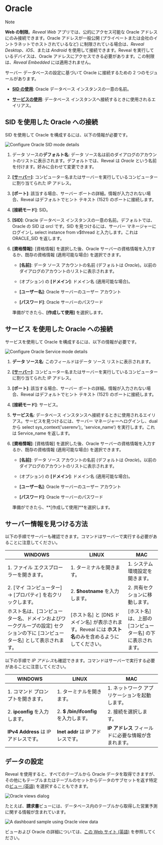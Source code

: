 # Oracle

>[!NOTE] 
>**Web の制限**。*Reveal Web* アプリでは、公的にアクセス可能な Oracle アドレスにのみ接続できます。Oracle アドレスが一般公開 (プライベートまたは会社のイントラネットでホストされているなど) に制限されている場合は、*Reveal Desktop*、*iOS*、または *Android* を使用して接続できます。Reveal を実行しているデバイスは、Oracle アドレスにアクセスできる必要があります。この制限は、*Reveal Embedded* には適用されません。

サーバー データベースの設定に基づいて Oracle に接続するための 2 つのモジュールがあります。

  - [**SID の使用**](#using-sid): Oracle データベース インスタンスの一意の名前。

  - [**サービスの使用**](#using-service): データベース インスタンスへ接続するときに使用されるエイリアス。

<a name='using-sid'></a>
## SID を使用した Oracle への接続

SID を使用して Oracle を構成するには、以下の情報が必要です。

<img src="images/enter-oracle-details.png" alt="Configure Oracle SID mode details" class="responsive-img"/>

1. データ ソースの**デフォルト名**: データ ソース名は前のダイアログのアカウントのリストに表示されます。デフォルトでは、Reveal は *Oracle* という名前を付けます。好みに合わせて変更できます。


1.  **[[サーバー](#how-to-find-server)]**: コンピューター名またはサーバーを実行しているコンピューターに割り当てられた IP アドレス。

2.  **[ポート]**: 該当する場合、サーバー ポートの詳細。情報が入力されない場合、Reveal はデフォルトでヒント テキスト (1521) のポートに接続します。

3.  **[接続モード]**: SID。

4.  **[SID]**: Oracle データベース インスタンスの一意の名前。デフォルトでは、Oracle の SID は orcl です。SID を見つけるには、サーバー マネージャーにログインし select instance from v$thread と入力します。これは ORACLE\_SID を返します。

5.  **[資格情報]**: [資格情報] を選択した後、Oracle サーバーの資格情報を入力するか、既存の資格情報 (適用可能な場合) を選択できます。

     - **[名前]**: データ ソース アカウントの名前 (デフォルトは *Oracle*)。以前のダイアログのアカウントのリストに表示されます。

      - (オプション) の **[ドメイン]**: ドメイン名 (適用可能な場合)。

      - **[ユーザー名]**: Oracle サーバーのユーザー アカウント

      - **[パスワード]**: Oracle サーバーのパスワード

    準備ができたら、**[作成して使用]** を選択します。

<a name='using-service'></a>
## サービス を使用した Oracle への接続

サービスを使用して Oracle を構成するには、以下の情報が必要です。

<img src="images/enter-oracle-details-service-mode.png" alt="Configure Oracle Service mode details" class="responsive-img"/>

1.  **データ ソース名**: このフィールドはデータ ソース リストに表示されます。

2.  **[[サーバー](#how-to-find-server)]**: コンピューター名またはサーバーを実行しているコンピューターに割り当てられた IP アドレス。

3.  **[ポート]**: 該当する場合、サーバー ポートの詳細。情報が入力されない場合、Reveal はデフォルトでヒント テキスト (1521) のポートに接続します。

4.  **[接続モード]**: サービス。

5.  **サービス名**: データベース インスタンスへ接続するときに使用されるエイリアス。サービスを見つけるには、サーバー マネージャーへログインし、dual から select sys\_context('userenv’);,  'service\_name’) を実行します。これは Service\_name を返します。

6.  **[資格情報]**: [資格情報] を選択した後、Oracle サーバーの資格情報を入力するか、既存の資格情報 (適用可能な場合) を選択できます。

      - **[名前]**: データ ソース アカウントの名前 (デフォルトは _Oracle_)。以前のダイアログのアカウントのリストに表示されます。

      - (オプション) の **[ドメイン]**: ドメイン名 (適用可能な場合)。

      - **[ユーザー名]**: Oracle サーバーのユーザー アカウント

      - **[パスワード]**: Oracle サーバーのパスワード

    準備ができたら、**[作成して使用]**を選択します。

<a name='how-to-find-server'></a>
## サーバー情報を見つける方法

以下の手順でサーバーも確認できます。コマンドはサーバーで実行する必要があることに注意してください。

| WINDOWS                                                                                                         | LINUX                                                                                                         | MAC                                                                  |
| --------------------------------------------------------------------------------------------------------------- | ------------------------------------------------------------------------------------------------------------- | -------------------------------------------------------------------- |
| 1\. ファイル エクスプローラーを開きます。                                                                                     | 1\. ターミナルを開きます。                                                                                          | 1\. システム環境設定を開きます。                                        |
| 2\. [マイ コンピューター] → [プロパティ] を右クリックします。                                                                   | 2\. **$hostname** を入力します。                                                                                     | 2\. 共有セクションに移動します。                                 |
| ホスト名は、[コンピューター名、ドメインおよびワークグループの設定] セクションの下に [コンピューター名] として表示されます。| [ホスト名] と [DNS ドメイン名] が表示されます。Reveal には **ホスト名**のみを含めるようにしてください。| [ホスト名] は、上部の [コンピューター名] の下に表示されます。|

以下の手順で *IP アドレス*も確認できます。コマンドはサーバーで実行する必要があることに注意してください。

| WINDOWS                              | LINUX                             | MAC                                                           |
| ------------------------------------ | --------------------------------- | ------------------------------------------------------------- |
| 1. コマンド プロンプトを開きます。            | 1. ターミナルを開きます。               | 1. ネットワーク アプリケーションを起動します。                                  |
| 2. **ipconfig** を入力します。              | 2. **$ /bin/ifconfig** を入力します。    | 2. 接続を選択します。                                    |
| **IPv4 Address** は IP アドレスです。 | **Inet addr** は IP アドレスです。| **IP アドレス** フィールドに必要な情報が含まれます。|

## データの設定

Reveal を使用すると、すべてのテーブルから Oracle データを取得できますが、その他にもテーブルまたはテーブルのセットからデータのサブセットを返す特定の[ビュー (英語)](https://docs.oracle.com/cd/B19306_01/server.102/b14220/objects.htm#i440066) を選択することもできます。

<img src="images/Oracle-views.png" alt="Oracle views dialog" class="responsive-img"/>

たとえば、**請求書**ビューには、データベース内のテーブルから取得した営業予測に関する情報が含まれています。

<img src="images/oracle-view-sample-invoices.png" alt="A dashboard sample using Oracle view data" class="responsive-img"/>

ビューおよび Oracle の詳細については、[この Web サイト (英語)](https://docs.oracle.com/cd/B19306_01/server.102/b14220/objects.htm#i440066) を参照してください。
